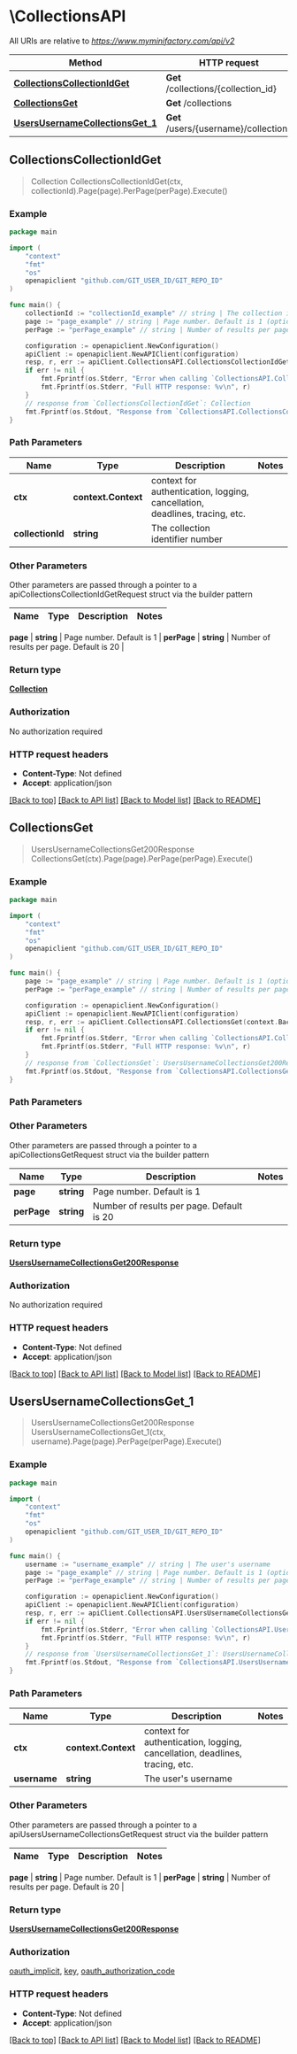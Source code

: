 # \CollectionsAPI

All URIs are relative to *https://www.myminifactory.com/api/v2*

Method | HTTP request | Description
------------- | ------------- | -------------
[**CollectionsCollectionIdGet**](CollectionsAPI.md#CollectionsCollectionIdGet) | **Get** /collections/{collection_id} | 
[**CollectionsGet**](CollectionsAPI.md#CollectionsGet) | **Get** /collections | 
[**UsersUsernameCollectionsGet_1**](CollectionsAPI.md#UsersUsernameCollectionsGet_1) | **Get** /users/{username}/collections | 



## CollectionsCollectionIdGet

> Collection CollectionsCollectionIdGet(ctx, collectionId).Page(page).PerPage(perPage).Execute()





### Example

```go
package main

import (
	"context"
	"fmt"
	"os"
	openapiclient "github.com/GIT_USER_ID/GIT_REPO_ID"
)

func main() {
	collectionId := "collectionId_example" // string | The collection identifier number
	page := "page_example" // string | Page number. Default is 1 (optional)
	perPage := "perPage_example" // string | Number of results per page. Default is 20 (optional)

	configuration := openapiclient.NewConfiguration()
	apiClient := openapiclient.NewAPIClient(configuration)
	resp, r, err := apiClient.CollectionsAPI.CollectionsCollectionIdGet(context.Background(), collectionId).Page(page).PerPage(perPage).Execute()
	if err != nil {
		fmt.Fprintf(os.Stderr, "Error when calling `CollectionsAPI.CollectionsCollectionIdGet``: %v\n", err)
		fmt.Fprintf(os.Stderr, "Full HTTP response: %v\n", r)
	}
	// response from `CollectionsCollectionIdGet`: Collection
	fmt.Fprintf(os.Stdout, "Response from `CollectionsAPI.CollectionsCollectionIdGet`: %v\n", resp)
}
```

### Path Parameters


Name | Type | Description  | Notes
------------- | ------------- | ------------- | -------------
**ctx** | **context.Context** | context for authentication, logging, cancellation, deadlines, tracing, etc.
**collectionId** | **string** | The collection identifier number | 

### Other Parameters

Other parameters are passed through a pointer to a apiCollectionsCollectionIdGetRequest struct via the builder pattern


Name | Type | Description  | Notes
------------- | ------------- | ------------- | -------------

 **page** | **string** | Page number. Default is 1 | 
 **perPage** | **string** | Number of results per page. Default is 20 | 

### Return type

[**Collection**](Collection.md)

### Authorization

No authorization required

### HTTP request headers

- **Content-Type**: Not defined
- **Accept**: application/json

[[Back to top]](#) [[Back to API list]](../README.md#documentation-for-api-endpoints)
[[Back to Model list]](../README.md#documentation-for-models)
[[Back to README]](../README.md)


## CollectionsGet

> UsersUsernameCollectionsGet200Response CollectionsGet(ctx).Page(page).PerPage(perPage).Execute()





### Example

```go
package main

import (
	"context"
	"fmt"
	"os"
	openapiclient "github.com/GIT_USER_ID/GIT_REPO_ID"
)

func main() {
	page := "page_example" // string | Page number. Default is 1 (optional)
	perPage := "perPage_example" // string | Number of results per page. Default is 20 (optional)

	configuration := openapiclient.NewConfiguration()
	apiClient := openapiclient.NewAPIClient(configuration)
	resp, r, err := apiClient.CollectionsAPI.CollectionsGet(context.Background()).Page(page).PerPage(perPage).Execute()
	if err != nil {
		fmt.Fprintf(os.Stderr, "Error when calling `CollectionsAPI.CollectionsGet``: %v\n", err)
		fmt.Fprintf(os.Stderr, "Full HTTP response: %v\n", r)
	}
	// response from `CollectionsGet`: UsersUsernameCollectionsGet200Response
	fmt.Fprintf(os.Stdout, "Response from `CollectionsAPI.CollectionsGet`: %v\n", resp)
}
```

### Path Parameters



### Other Parameters

Other parameters are passed through a pointer to a apiCollectionsGetRequest struct via the builder pattern


Name | Type | Description  | Notes
------------- | ------------- | ------------- | -------------
 **page** | **string** | Page number. Default is 1 | 
 **perPage** | **string** | Number of results per page. Default is 20 | 

### Return type

[**UsersUsernameCollectionsGet200Response**](UsersUsernameCollectionsGet200Response.md)

### Authorization

No authorization required

### HTTP request headers

- **Content-Type**: Not defined
- **Accept**: application/json

[[Back to top]](#) [[Back to API list]](../README.md#documentation-for-api-endpoints)
[[Back to Model list]](../README.md#documentation-for-models)
[[Back to README]](../README.md)


## UsersUsernameCollectionsGet_1

> UsersUsernameCollectionsGet200Response UsersUsernameCollectionsGet_1(ctx, username).Page(page).PerPage(perPage).Execute()





### Example

```go
package main

import (
	"context"
	"fmt"
	"os"
	openapiclient "github.com/GIT_USER_ID/GIT_REPO_ID"
)

func main() {
	username := "username_example" // string | The user's username
	page := "page_example" // string | Page number. Default is 1 (optional)
	perPage := "perPage_example" // string | Number of results per page. Default is 20 (optional)

	configuration := openapiclient.NewConfiguration()
	apiClient := openapiclient.NewAPIClient(configuration)
	resp, r, err := apiClient.CollectionsAPI.UsersUsernameCollectionsGet_1(context.Background(), username).Page(page).PerPage(perPage).Execute()
	if err != nil {
		fmt.Fprintf(os.Stderr, "Error when calling `CollectionsAPI.UsersUsernameCollectionsGet_1``: %v\n", err)
		fmt.Fprintf(os.Stderr, "Full HTTP response: %v\n", r)
	}
	// response from `UsersUsernameCollectionsGet_1`: UsersUsernameCollectionsGet200Response
	fmt.Fprintf(os.Stdout, "Response from `CollectionsAPI.UsersUsernameCollectionsGet_1`: %v\n", resp)
}
```

### Path Parameters


Name | Type | Description  | Notes
------------- | ------------- | ------------- | -------------
**ctx** | **context.Context** | context for authentication, logging, cancellation, deadlines, tracing, etc.
**username** | **string** | The user&#39;s username | 

### Other Parameters

Other parameters are passed through a pointer to a apiUsersUsernameCollectionsGetRequest struct via the builder pattern


Name | Type | Description  | Notes
------------- | ------------- | ------------- | -------------

 **page** | **string** | Page number. Default is 1 | 
 **perPage** | **string** | Number of results per page. Default is 20 | 

### Return type

[**UsersUsernameCollectionsGet200Response**](UsersUsernameCollectionsGet200Response.md)

### Authorization

[oauth_implicit](../README.md#oauth_implicit), [key](../README.md#key), [oauth_authorization_code](../README.md#oauth_authorization_code)

### HTTP request headers

- **Content-Type**: Not defined
- **Accept**: application/json

[[Back to top]](#) [[Back to API list]](../README.md#documentation-for-api-endpoints)
[[Back to Model list]](../README.md#documentation-for-models)
[[Back to README]](../README.md)

